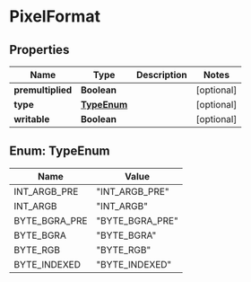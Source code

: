 
# PixelFormat

## Properties
Name | Type | Description | Notes
------------ | ------------- | ------------- | -------------
**premultiplied** | **Boolean** |  |  [optional]
**type** | [**TypeEnum**](#TypeEnum) |  |  [optional]
**writable** | **Boolean** |  |  [optional]


<a name="TypeEnum"></a>
## Enum: TypeEnum
Name | Value
---- | -----
INT_ARGB_PRE | &quot;INT_ARGB_PRE&quot;
INT_ARGB | &quot;INT_ARGB&quot;
BYTE_BGRA_PRE | &quot;BYTE_BGRA_PRE&quot;
BYTE_BGRA | &quot;BYTE_BGRA&quot;
BYTE_RGB | &quot;BYTE_RGB&quot;
BYTE_INDEXED | &quot;BYTE_INDEXED&quot;



